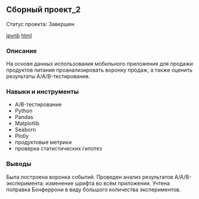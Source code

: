 ## Сборный проект_2
Статус проекта: Завершен

[jpynb](https://github.com/ekaterina-tkachenko/Yandex_Projects/blob/main/Prefab%20project_2/prefab%20project_2_Tkachenko.ipynb)
[html](https://github.com/ekaterina-tkachenko/Yandex_Projects/blob/main/Prefab%20project_2/prefab%20project_2_Tkachenko.html)

### Описание
На основе данных использования мобильного приложения для продажи продуктов питания проанализировать воронку продаж, 
а также оценить результаты A/A/B-тестирования. 
### Навыки и инструменты 
- A/B-тестирование
- Python
- Pandas
- Matplotlib
- Seaborn
- Plotly
- продуктовые метрики
- проверка статистических гипотез

### Выводы
Была построена воронка событий. Проведен анализ результатов A/A/B-эксперимента: изменение шрифта во всём приложении. 
Учтена поправка Бонферрони в виду большого количества экспериментов. 

